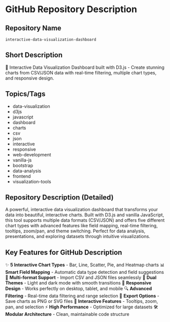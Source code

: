# GitHub Repository Description

## Repository Name
`interactive-data-visualization-dashboard`

## Short Description
🚀 Interactive Data Visualization Dashboard built with D3.js - Create stunning charts from CSV/JSON data with real-time filtering, multiple chart types, and responsive design.

## Topics/Tags
- data-visualization
- d3js
- javascript
- dashboard
- charts
- csv
- json
- interactive
- responsive
- web-development
- vanilla-js
- bootstrap
- data-analysis
- frontend
- visualization-tools

## Repository Description (Detailed)
A powerful, interactive data visualization dashboard that transforms your data into beautiful, interactive charts. Built with D3.js and vanilla JavaScript, this tool supports multiple data formats (CSV/JSON) and offers five different chart types with advanced features like field mapping, real-time filtering, tooltips, zoom/pan, and theme switching. Perfect for data analysis, presentations, and exploring datasets through intuitive visualizations.

## Key Features for GitHub Description
✨ **5 Interactive Chart Types** - Bar, Line, Scatter, Pie, and Heatmap charts
📊 **Smart Field Mapping** - Automatic data type detection and field suggestions
📁 **Multi-format Support** - Import CSV and JSON files seamlessly
🎨 **Dual Themes** - Light and dark mode with smooth transitions
📱 **Responsive Design** - Works perfectly on desktop, tablet, and mobile
🔍 **Advanced Filtering** - Real-time data filtering and range selection
💾 **Export Options** - Save charts as PNG or SVG files
🎯 **Interactive Features** - Tooltips, zoom, pan, and selection
⚡ **High Performance** - Optimized for large datasets
🛠️ **Modular Architecture** - Clean, maintainable code structure
